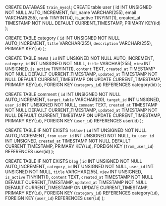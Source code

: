 CREATE DATABASE `train_mysql`;
CREATE table user (
  id INT UNSIGNED NOT NULL AUTO_INCREMENT,
  full_name VARCHAR(255),
  email VARCHAR(255),
  rank TINYINT(4),
  is_active TINYINT(1),
  created_at TIMESTAMP NOT NULL DEFAULT CURRENT_TIMESTAMP,
  PRIMARY KEY(id)
);

CREATE TABLE category (
  `id` INT UNSIGNED NOT NULL AUTO_INCREMENT,
  `title` VARCHAR(255),
  `description` VARCHAR(255),
  PRIMARY KEY(`id`)
);

CREATE TABLE news (
  `id` INT UNSIGNED NOT NULL AUTO_INCREMENT,
  `category_id` INT UNSIGNED NOT NULL,
  `title` VARCHAR(255),
  `view` INT UNSIGNED,
  `is_active` TINYINT(1),
  `content` TEXT,
  `created_at` TIMESTAMP NOT NULL DEFAULT CURRENT_TIMESTAMP,
  `updated_at` TIMESTAMP NOT NULL DEFAULT CURRENT_TIMESTAMP ON UPDATE CURRENT_TIMESTAMP,
  PRIMARY KEY(`id`),
  FOREIGN KEY (`category_id`) REFERENCES category(id)
);

CREATE TABLE comment (
  `id` INT UNSIGNED NOT NULL AUTO_INCREMENT,
  `target_table` VARCHAR(20),
  `target_id` INT UNSIGNED,
  `user_id` INT UNSIGNED NOT NULL,
  `comment` TEXT,
  `created_at` TIMESTAMP NOT NULL DEFAULT CURRENT_TIMESTAMP,
  `updated_at` TIMESTAMP NOT NULL DEFAULT CURRENT_TIMESTAMP ON UPDATE CURRENT_TIMESTAMP,
  PRIMARY KEY(`id`),
  FOREIGN KEY (`user_id`) REFERENCES user(id)
);

CREATE TABLE IF NOT EXISTS `follow` (
  `id` INT UNSIGNED NOT NULL AUTO_INCREMENT,
  `from_user_id` INT UNSIGNED NOT NULL,
  `to_user_id` INT UNSIGNED,
  `created_at` TIMESTAMP NOT NULL DEFAULT CURRENT_TIMESTAMP,
  PRIMARY KEY(`id`),
  FOREIGN KEY (`from_user_id`) REFERENCES user(id)
);

CREATE TABLE IF NOT EXISTS `blog` (
  `id` INT UNSIGNED NOT NULL AUTO_INCREMENT,
  `category_id` INT UNSIGNED NOT NULL,
  `user_id` INT UNSIGNED NOT NULL,
  `title` VARCHAR(255),
  `view` INT UNSIGNED,
  `is_active` TINYINT(1),
  `content` TEXT,
  `created_at` TIMESTAMP NOT NULL DEFAULT CURRENT_TIMESTAMP,
  `updated_at` TIMESTAMP NOT NULL DEFAULT CURRENT_TIMESTAMP ON UPDATE CURRENT_TIMESTAMP,
  PRIMARY KEY(`id`),
  FOREIGN KEY (`category_id`) REFERENCES category(`id`),
  FOREIGN KEY (`user_id`) REFERENCES user(`id`)
);
